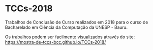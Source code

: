 # TCCs-2018
Trabalhos de Conclusão de Curso realizados em 2018 para o curso de Bacharelado em Ciência da Computação da UNESP - Bauru.

Os trabalhos podem ser facilmente visualizados através do site: https://mostra-de-tccs-bcc.github.io/TCCs-2018/
